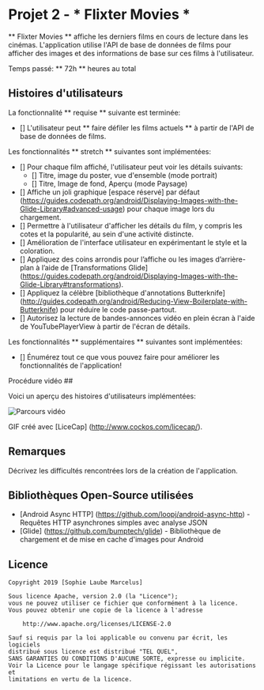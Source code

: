 # Projet 2 - * Flixter Movies *

** Flixter Movies ** affiche les derniers films en cours de lecture dans les cinémas. L'application utilise l'API de base de données de films pour afficher des images et des informations de base sur ces films à l'utilisateur.

Temps passé: ** 72h ** heures au total

## Histoires d'utilisateurs

La fonctionnalité ** requise ** suivante est terminée:

* [] L'utilisateur peut ** faire défiler les films actuels ** à partir de l'API de base de données de films.

Les fonctionnalités ** stretch ** suivantes sont implémentées:

* [] Pour chaque film affiché, l'utilisateur peut voir les détails suivants:
  * [] Titre, image du poster, vue d'ensemble (mode portrait)
  * [] Titre, Image de fond, Aperçu (mode Paysage)
* [] Affiche un joli graphique [espace réservé] par défaut (https://guides.codepath.org/android/Displaying-Images-with-the-Glide-Library#advanced-usage) pour chaque image lors du chargement.
* [] Permettre à l'utilisateur d'afficher les détails du film, y compris les cotes et la popularité, au sein d'une activité distincte.
* [] Amélioration de l'interface utilisateur en expérimentant le style et la coloration.
* [] Appliquez des coins arrondis pour l’affiche ou les images d’arrière-plan à l’aide de [Transformations Glide] (https://guides.codepath.org/android/Displaying-Images-with-the-Glide-Library#transformations).
* [] Appliquez la célèbre [bibliothèque d'annotations Butterknife] (http://guides.codepath.org/android/Reducing-View-Boilerplate-with-Butterknife) pour réduire le code passe-partout.
* [] Autorisez la lecture de bandes-annonces vidéo en plein écran à l'aide de YouTubePlayerView à partir de l'écran de détails.

Les fonctionnalités ** supplémentaires ** suivantes sont implémentées:

* [] Énumérez tout ce que vous pouvez faire pour améliorer les fonctionnalités de l'application!

Procédure vidéo ##

Voici un aperçu des histoires d'utilisateurs implémentées:

<img src = 'http: //i.imgur.com/link/to/your/gif/file.gif' title = 'Parcours vidéo' width = '' alt = 'Parcours vidéo' />

GIF créé avec [LiceCap] (http://www.cockos.com/licecap/).

## Remarques

Décrivez les difficultés rencontrées lors de la création de l'application.

## Bibliothèques Open-Source utilisées

- [Android Async HTTP] (https://github.com/loopj/android-async-http) - Requêtes HTTP asynchrones simples avec analyse JSON
- [Glide] (https://github.com/bumptech/glide) - Bibliothèque de chargement et de mise en cache d'images pour Android

## Licence

    Copyright 2019 [Sophie Laube Marcelus]

    Sous licence Apache, version 2.0 (la "Licence");
    vous ne pouvez utiliser ce fichier que conformément à la licence.
    Vous pouvez obtenir une copie de la licence à l'adresse

        http://www.apache.org/licenses/LICENSE-2.0

    Sauf si requis par la loi applicable ou convenu par écrit, les logiciels
    distribué sous licence est distribué "TEL QUEL",
    SANS GARANTIES OU CONDITIONS D'AUCUNE SORTE, expresse ou implicite.
    Voir la Licence pour le langage spécifique régissant les autorisations et
    limitations en vertu de la licence.
